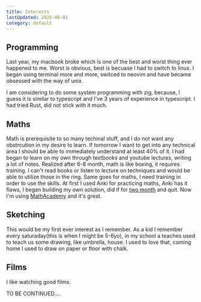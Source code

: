 ```yaml
---
title: Interests
lastUpdated: 2025-06-01
category: default
---
```


## Programming

Last year, my macbook broke which is one of the best and worst thing ever happened to me. Worst is obvious, best is becuase I had to switch to linux. I began using terminal more and more, switced to neovim and have became obsessed with the way of unix.

I am considering to do some system programming with zig, because, I guess it is similar to typescript and I've 3 years of experience in typescript. I had tried Rust, did not stick with it much.

## Maths

Math is prerequisite to so many techinal stuff, and I do not want any obstrcution in my desire to learn. If tomorrow I want to get into any technical area I should be able to immediately understand at least 40% of it. I had began to learn on my own through textbooks and youtube lectures, writing a lot of notes. Realized after 6-8 month, math is like boxing, it requires training. I can't read books or listen to lecture on techniques and would be able to utilize those in the ring. Same goes for maths, I need training in order to use the skills. At first I used Anki for practicing maths, Anki has it flaws, I began building my own solution, did if for [two month](./writing/2024-in-review) and quit. Now I'm using [MathAcademy](mathacademy.com) and it's great. 

## Sketching

This would be my first ever interest as I remember. As a kid I remember every saturaday(this is when I might be 5-6yo), in my school a teaches used to teach us some drawing, like umbrella, house. I used to love that, coming home I used to draw on paper or floor with chalk.


## Films

I like watching good films.

TO BE CONTINUED....


